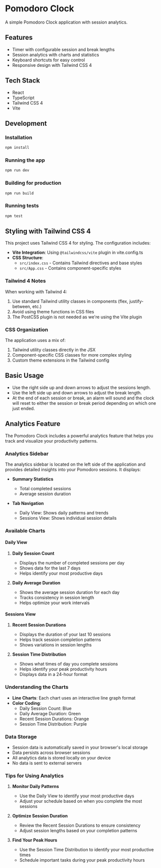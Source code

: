 # Pomodoro Clock

A simple Pomodoro Clock application with session analytics.

## Features

- Timer with configurable session and break lengths
- Session analytics with charts and statistics
- Keyboard shortcuts for easy control
- Responsive design with Tailwind CSS 4

## Tech Stack

- React
- TypeScript
- Tailwind CSS 4
- Vite

## Development

### Installation

```bash
npm install
```

### Running the app

```bash
npm run dev
```

### Building for production

```bash
npm run build
```

### Running tests

```bash
npm test
```

## Styling with Tailwind CSS 4

This project uses Tailwind CSS 4 for styling. The configuration includes:

- **Vite Integration**: Using `@tailwindcss/vite` plugin in vite.config.ts
- **CSS Structure**: 
  - `src/index.css` - Contains Tailwind directives and base styles
  - `src/App.css` - Contains component-specific styles

### Tailwind 4 Notes

When working with Tailwind 4:

1. Use standard Tailwind utility classes in components (flex, justify-between, etc.)
2. Avoid using theme functions in CSS files
3. The PostCSS plugin is not needed as we're using the Vite plugin

### CSS Organization

The application uses a mix of:

1. Tailwind utility classes directly in the JSX
2. Component-specific CSS classes for more complex styling
3. Custom theme extensions in the Tailwind config

## Basic Usage

- Use the right side up and down arrows to adjust the sessions length.
- Use the left side up and down arrows to adjust the break length.
- At the end of each session or break, an alarm will sound and the clock will reset to either the session or break period depending on which one just ended.

## Analytics Feature

The Pomodoro Clock includes a powerful analytics feature that helps you track and visualize your productivity patterns.

### Analytics Sidebar

The analytics sidebar is located on the left side of the application and provides detailed insights into your Pomodoro sessions. It displays:

- **Summary Statistics**

  - Total completed sessions
  - Average session duration

- **Tab Navigation**
  - Daily View: Shows daily patterns and trends
  - Sessions View: Shows individual session details

### Available Charts

#### Daily View

1. **Daily Session Count**

   - Displays the number of completed sessions per day
   - Shows data for the last 7 days
   - Helps identify your most productive days

2. **Daily Average Duration**
   - Shows the average session duration for each day
   - Tracks consistency in session length
   - Helps optimize your work intervals

#### Sessions View

1. **Recent Session Durations**

   - Displays the duration of your last 10 sessions
   - Helps track session completion patterns
   - Shows variations in session lengths

2. **Session Time Distribution**
   - Shows what times of day you complete sessions
   - Helps identify your peak productivity hours
   - Displays data in a 24-hour format

### Understanding the Charts

- **Line Charts**: Each chart uses an interactive line graph format
- **Color Coding**:
  - Daily Session Count: Blue
  - Daily Average Duration: Green
  - Recent Session Durations: Orange
  - Session Time Distribution: Purple

### Data Storage

- Session data is automatically saved in your browser's local storage
- Data persists across browser sessions
- All analytics data is stored locally on your device
- No data is sent to external servers

### Tips for Using Analytics

1. **Monitor Daily Patterns**

   - Use the Daily View to identify your most productive days
   - Adjust your schedule based on when you complete the most sessions

2. **Optimize Session Duration**

   - Review the Recent Session Durations to ensure consistency
   - Adjust session lengths based on your completion patterns

3. **Find Your Peak Hours**
   - Use the Session Time Distribution to identify your most productive times
   - Schedule important tasks during your peak productivity hours
